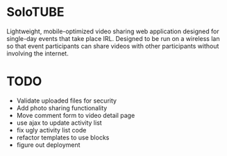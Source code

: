 # SoloTUBE

Lightweight, mobile-optimized video sharing web application designed for single-day events that take place IRL.  Designed to be run on a wireless lan so that event participants can share videos with other participants without involving the internet.

# TODO

* Validate uploaded files for security
* Add photo sharing functionality
* Move comment form to video detail page
* use ajax to update activity list
* fix ugly activity list code
* refactor templates to use blocks
* figure out deployment
